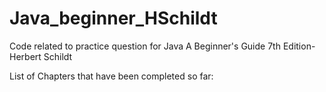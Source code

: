 # Java_beginner_HSchildt
Code related to practice question for Java A Beginner's Guide 7th Edition-Herbert Schildt 

List of Chapters that have been completed so far: